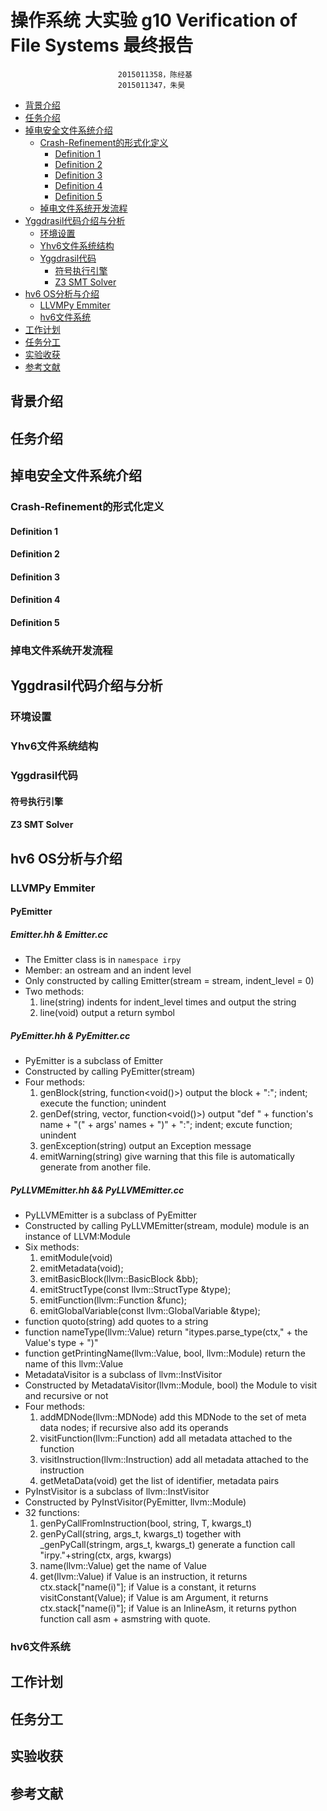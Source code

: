 # 操作系统 大实验 g10 Verification of File Systems 最终报告

							2015011358，陈经基
							2015011347，朱昊


<!-- vim-markdown-toc GFM -->

* [背景介绍](#背景介绍)
* [任务介绍](#任务介绍)
* [掉电安全文件系统介绍](#掉电安全文件系统介绍)
	* [Crash-Refinement的形式化定义](#crash-refinement的形式化定义)
		* [Definition 1](#definition-1)
		* [Definition 2](#definition-2)
		* [Definition 3](#definition-3)
		* [Definition 4](#definition-4)
		* [Definition 5](#definition-5)
	* [掉电文件系统开发流程](#掉电文件系统开发流程)
* [Yggdrasil代码介绍与分析](#yggdrasil代码介绍与分析)
	* [环境设置](#环境设置)
	* [Yhv6文件系统结构](#yhv6文件系统结构)
	* [Yggdrasil代码](#yggdrasil代码)
		* [符号执行引擎](#符号执行引擎)
		* [Z3 SMT Solver](#z3-smt-solver)
* [hv6 OS分析与介绍](#hv6-os分析与介绍)
	* [LLVMPy Emmiter](#llvmpy-emmiter)
	* [hv6文件系统](#hv6文件系统)
* [工作计划](#工作计划)
* [任务分工](#任务分工)
* [实验收获](#实验收获)
* [参考文献](#参考文献)

<!-- vim-markdown-toc -->

## 背景介绍

## 任务介绍

## 掉电安全文件系统介绍

### Crash-Refinement的形式化定义

#### Definition 1
#### Definition 2
#### Definition 3
#### Definition 4
#### Definition 5

### 掉电文件系统开发流程

## Yggdrasil代码介绍与分析

### 环境设置

### Yhv6文件系统结构

### Yggdrasil代码

#### 符号执行引擎

#### Z3 SMT Solver

## hv6 OS分析与介绍

### LLVMPy Emmiter
#### PyEmitter
##### Emitter.hh & Emitter.cc

* The Emitter class is in `namespace irpy`
* Member: an ostream and an indent level
* Only constructed by calling Emitter(stream = stream, indent_level = 0)
* Two methods: 
    1. line(string) indents for indent_level times and output the string
    2. line(void) output a return symbol

##### PyEmitter.hh & PyEmitter.cc

* PyEmitter is a subclass of Emitter
* Constructed by calling PyEmitter(stream)
* Four methods:
    1. genBlock(string, function<void()>) output the block + ":"; indent; execute the function; unindent
    2. genDef(string, vector<string>, function<void()>) output "def " + function's name + "(" + args' names + ")" + ":"; indent; excute function; unindent
    3. genException(string) output an Exception message
    4. emitWarning(string) give warning that this file is automatically generate from another file.

##### PyLLVMEmitter.hh && PyLLVMEmitter.cc

* PyLLVMEmitter is a subclass of PyEmitter
* Constructed by calling PyLLVMEmitter(stream, module) module is an instance of LLVM:Module
* Six methods:
    1. emitModule(void) 
    2. emitMetadata(void);
    3. emitBasicBlock(llvm::BasicBlock &bb);
    4. emitStructType(const llvm::StructType &type);
    5. emitFunction(llvm::Function &func);
    6. emitGlobalVariable(const llvm::GlobalVariable &type);
* function quoto(string) add quotes to a string
* function nameType(llvm::Value) return "itypes.parse_type(ctx," + the Value's type + ")"
* function getPrintingName(llvm::Value, bool, llvm::Module) return the name of this llvm::Value
* MetadataVisitor is a subclass of llvm::InstVisitor<MetadataVisitor>
* Constructed by MetadataVisitor(llvm::Module, bool) the Module to visit and recursive or not
* Four methods:
    1. addMDNode(llvm::MDNode) add this MDNode to the set of meta data nodes; if recursive also add its operands
    2. visitFunction(llvm::Function) add all metadata attached to the function
    3. visitInstruction(llvm::Instruction) add all metadata attached to the instruction
    4. getMetaData(void) get the list of identifier, metadata pairs
* PyInstVisitor is a subclass of llvm::InstVisitor<PyInstVisitor>
* Constructed by PyInstVisitor(PyEmitter, llvm::Module) 
* 32 functions:
    1. genPyCallFromInstruction(bool, string, T, kwargs_t)
    2. genPyCall(string, args_t, kwargs_t) together with _genPyCall(stringm, args_t, kwargs_t) generate a function call "irpy."+string(ctx, args, kwargs)
    3. name(llvm::Value) get the name of Value
    4. get(llvm::Value) if Value is an instruction, it returns ctx.stack["name(i)"]; if Value is a constant, it returns visitConstant(Value); if Value is am Argument, it returns ctx.stack["name(i)"]; if Value is an InlineAsm, it returns python function call asm + asmstring with quote.

### hv6文件系统

## 工作计划

## 任务分工

## 实验收获

## 参考文献
